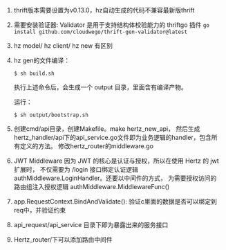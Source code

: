 1. thrift版本需要设置为v0.13.0，hz自动生成的代码不兼容最新版thrift
2. 需要安装验证器: Validator 是用于支持结构体校验能力的 thriftgo 插件 `go install github.com/cloudwego/thrift-gen-validator@latest`
3. hz model/ hz client/ hz new 有区别
4. hz gen的文件编译：
    ```
    $ sh build.sh
    ```
    执行上述命令后，会生成一个 output 目录，里面含有编译产物。

    运行：
    ```
    $ sh output/bootstrap.sh
    ```
5. 创建cmd/api目录，创建Makefile。make hertz_new_api，
    然后生成hertz_handler/api下的api_service.go文件即为业务逻辑的handler，包含所有定义的方法。
    修改hertz_router的middleware.go
6. JWT Middleware 因为 JWT 的核心是认证与授权，所以在使用 Hertz 的 
   jwt 扩展时，
   不仅需要为 /login 接口绑定认证逻辑 authMiddleware.LoginHandler。还要以中间件的方式，
   为需要授权访问的路由组注入授权逻辑 authMiddleware.MiddlewareFunc()
7. app.RequestContext.BindAndValidate(): 验证c里面的数据是否可以绑定到req中，并验证约束
8. api_request/api_service 目录下即为暴露出来的服务接口
9. Hertz_router/下可以添加路由中间件
